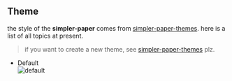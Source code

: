 ## Theme

the style of the **simpler-paper** comes from [simpler-paper-themes](https://github.com/DhyanaChina/simpler-paper-themes).
here is a list of all topics at present.   

> if you want to create a new theme, see [simpler-paper-themes](https://github.com/DhyanaChina/simpler-paper-themes) plz.

- Default   
 ![default](http://static.wittsay.cc/simpler-paper-default.png?imageView2/2/w/1000/h/500/)  
